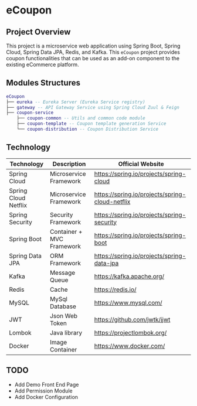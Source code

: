 # eCoupon

## Project Overview

This project is a microservice web application using Spring Boot, Spring Cloud, Spring Data JPA, Redis, and Kafka. This `eCoupon` project provides coupon functionalities that can be used as an add-on component to the existing eCommerce platform.

## Modules Structures

``` lua
eCoupon
├── eureka -- Eureka Server (Eureka Service registry)
├── gateway -- API Gateway Service using Spring Cloud Zuul & Feign
├── coupon-service
    ├── coupon-common -- Utils and common code module
    ├── coupon-template -- Coupon template generation Service
    └── coupon-distribution -- Coupon Distribution Service
```


## Technology

| Technology             | Description               | Official Website                                  |
| ---------------------- | ------------------------- | ------------------------------------------------- |
| Spring Cloud           | Microservice Framework    | https://spring.io/projects/spring-cloud           |
| Spring Cloud Netflix   | Microservice Framework    | https://spring.io/projects/spring-cloud-netflix   |
| Spring Security        | Security Framework        | https://spring.io/projects/spring-security        |
| Spring Boot            | Container + MVC Framework | https://spring.io/projects/spring-boot            |
| Spring Data JPA        | ORM Framework             | https://spring.io/projects/spring-data-jpa        |
| Kafka                  | Message Queue             | https://kafka.apache.org/                         |
| Redis                  | Cache                     | https://redis.io/                                 |
| MySQL                  | MySql Database            | https://www.mysql.com/                            |
| JWT                    | Json Web Token            | https://github.com/jwtk/jjwt                      |
| Lombok                 | Java library              | https://projectlombok.org/                        |
| Docker                 | Image Container           | https://www.docker.com/                           |

## TODO
- Add Demo Front End Page
- Add Permission Module
- Add Docker Configuration
